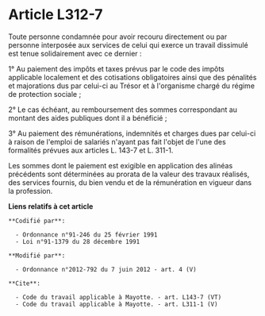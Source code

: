 # Article L312-7

Toute personne condamnée pour avoir recouru directement ou par personne interposée aux services de celui qui exerce un
travail dissimulé est tenue solidairement avec ce dernier : 

1° Au paiement des impôts et taxes prévus par le code des impôts applicable localement et des cotisations obligatoires ainsi
que des pénalités et majorations dus par celui-ci au Trésor et à l'organisme chargé du régime de protection sociale ; 

2° Le cas échéant, au remboursement des sommes correspondant au montant des aides publiques dont il a bénéficié ; 

3° Au paiement des rémunérations, indemnités et charges dues par celui-ci à raison de l'emploi de salariés n'ayant pas fait
l'objet de l'une des formalités prévues aux articles L. 143-7 et L. 311-1. 

Les sommes dont le paiement est exigible en application des alinéas précédents sont déterminées au prorata de la valeur des
travaux réalisés, des services fournis, du bien vendu et de la rémunération en vigueur dans la profession.

**Liens relatifs à cet article**

	**Codifié par**:

	  - Ordonnance n°91-246 du 25 février 1991
	  - Loi n°91-1379 du 28 décembre 1991

	**Modifié par**:

	  - Ordonnance n°2012-792 du 7 juin 2012 - art. 4 (V)

	**Cite**:

	  - Code du travail applicable à Mayotte. - art. L143-7 (VT)
	  - Code du travail applicable à Mayotte. - art. L311-1 (V)

